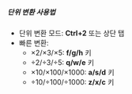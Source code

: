 ##### 단위 변환 사용법

- 단위 변환 모드: **Ctrl+2** 또는 상단 탭
- 빠른 변환:
  - ×2/×3/×5: **f/g/h** 키
  - ÷2/÷3/÷5: **q/w/e** 키
  - ×10/×100/×1000: **a/s/d** 키
  - ÷10/÷100/÷1000: **z/x/c** 키
